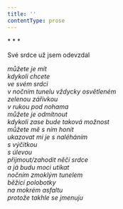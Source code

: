 ```yaml
---
title: ''
contentType: prose
---
```


<section>

\* \* \*

Své srdce už jsem odevzdal

_můžete je mít  
kdykoli chcete  
ve svém srdci  
v nočním tunelu vždycky osvětleném  
zelenou zářivkou  
v rukou pod nohama  
můžete je odmítnout  
kdykoli zase bude taková možnost  
můžete mě s ním honit  
ukazovat mi je s naléháním  
s výčitkou  
s úlevou  
přijmout/zahodit něčí srdce  
a já budu moci utíkat  
nočním zmoklým tunelem  
běžící polobotky  
na mokrém asfaltu  
protože takhle se jmenuju_

</section>
